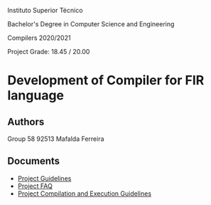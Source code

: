 Instituto Superior Técnico

Bachelor's Degree in Computer Science and Engineering

Compilers 2020/2021

Project Grade: 18.45 / 20.00

# Development of Compiler for FIR language

## Authors

Group 58
92513 Mafalda Ferreira

## Documents
* [Project Guidelines](https://github.com/mafaldacf/IST-Com/blob/main/docs/Especifica%C3%A7%C3%A3o%20da%20linguagem%20fir.pdf)
* [Project FAQ](https://github.com/mafaldacf/IST-Com/blob/main/docs/FAQ.pdf) 
* [Project Compilation and Execution Guidelines](https://github.com/mafaldacf/IST-Com/blob/main/Comandos.md)
